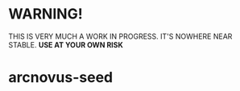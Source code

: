 # WARNING!
THIS IS VERY MUCH A WORK IN PROGRESS. IT'S NOWHERE NEAR STABLE. **USE AT YOUR OWN RISK**

arcnovus-seed
=============
